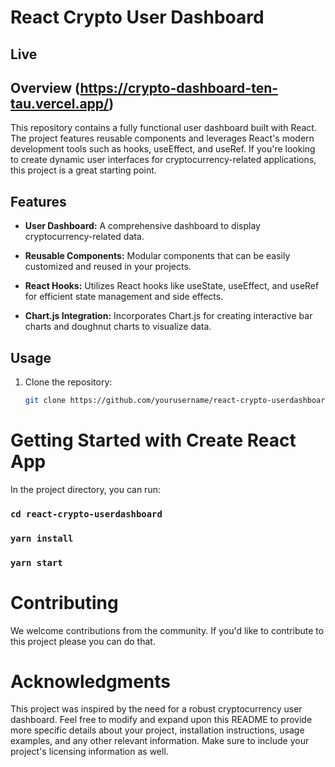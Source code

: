 # React Crypto User Dashboard

## Live

## Overview (https://crypto-dashboard-ten-tau.vercel.app/)

This repository contains a fully functional user dashboard built with React. The project features reusable components and leverages React's modern development tools such as hooks, useEffect, and useRef. If you're looking to create dynamic user interfaces for cryptocurrency-related applications, this project is a great starting point.

## Features

- **User Dashboard:** A comprehensive dashboard to display cryptocurrency-related data.

- **Reusable Components:** Modular components that can be easily customized and reused in your projects.

- **React Hooks:** Utilizes React hooks like useState, useEffect, and useRef for efficient state management and side effects.

- **Chart.js Integration:** Incorporates Chart.js for creating interactive bar charts and doughnut charts to visualize data.

## Usage

1. Clone the repository:

   ```bash
   git clone https://github.com/yourusername/react-crypto-userdashboard.git

# Getting Started with Create React App

In the project directory, you can run:

### `cd react-crypto-userdashboard`
### `yarn install`
### `yarn start`

# Contributing
We welcome contributions from the community. If you'd like to contribute to this project please you can do that.

# Acknowledgments
This project was inspired by the need for a robust cryptocurrency user dashboard.
Feel free to modify and expand upon this README to provide more specific details about your project, installation instructions, usage examples, and any other relevant information. Make sure to include your project's licensing information as well.
